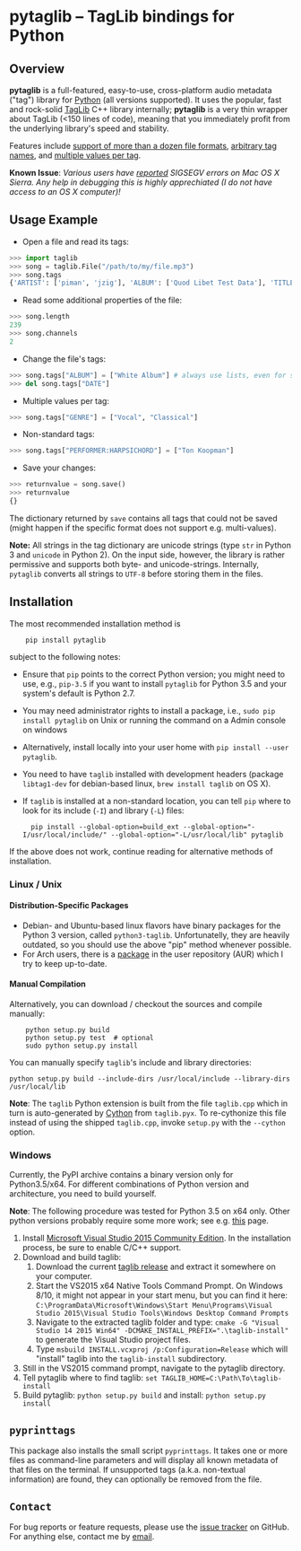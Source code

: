 # **pytaglib** – TagLib bindings for Python

## Overview
**pytaglib** is a full-featured, easy-to-use, cross-platform audio metadata ("tag") library for [Python](http://www.python.org) (all versions supported). It uses the popular, fast and rock-solid [TagLib](http://taglib.github.io) C++ library internally; **pytaglib** is a very thin wrapper about TagLib (<150 lines of code), meaning that you immediately profit from the underlying library's speed and stability.

Features include [support of more than a dozen file formats](http://taglib.github.io), [arbitrary tag names](#arbitag), and [multiple values per tag](#multival).

**Known Issue**: *Various users have [reported](https://github.com/supermihi/pytaglib/issues/29) SIGSEGV errors on Mac OS X Sierra. Any help in debugging this is highly apprechiated (I do not have access to an OS X computer)!*

## Usage Example

- Open a file and read its tags:
```python
>>> import taglib
>>> song = taglib.File("/path/to/my/file.mp3")
>>> song.tags
{'ARTIST': ['piman', 'jzig'], 'ALBUM': ['Quod Libet Test Data'], 'TITLE': ['Silence'], 'GENRE': ['Silence'], 'TRACKNUMBER': ['02/10'], 'DATE': ['2004']}
```
- Read some additional properties of the file:
```python
>>> song.length
239
>>> song.channels
2
```
- Change the file's tags:
```python
>>> song.tags["ALBUM"] = ["White Album"] # always use lists, even for single values
>>> del song.tags["DATE"]
```
- Multiple values per tag:<a name="multival"></a>
```python
>>> song.tags["GENRE"] = ["Vocal", "Classical"]
```
- Non-standard tags:<a name="arbitag"></a>
```python
>>> song.tags["PERFORMER:HARPSICHORD"] = ["Ton Koopman"] 
```
- Save your changes:
```python
>>> returnvalue = song.save()
>>> returnvalue
{}
```
The dictionary returned by `save` contains all tags that could not be saved (might happen if the specific format does not support e.g. multi-values).


**Note:** All strings in the tag dictionary are unicode strings (type `str` in Python 3 and `unicode` in Python 2). On the input side, however, the library is rather permissive and supports both byte- and unicode-strings. Internally, `pytaglib` converts
all strings to `UTF-8` before storing them in the files.

## Installation
The most recommended installation method is

        pip install pytaglib

subject to the following notes:
* Ensure that `pip` points to the correct Python version; you might need to use, e.g., `pip-3.5` if you want to install `pytaglib` for Python 3.5 and your system's default is Python 2.7.
* You may need administrator rights to install a package, i.e., `sudo pip install pytaglib` on Unix or running the command on a Admin console on windows
* Alternatively, install locally into your user home with `pip install --user pytaglib`.
* You need to have `taglib` installed with development headers (package `libtag1-dev` for debian-based linux, `brew install taglib` on OS X).
* If `taglib` is installed at a non-standard location, you can tell `pip` where to look for its include (`-I`) and library (`-L`) files:

        pip install --global-option=build_ext --global-option="-I/usr/local/include/" --global-option="-L/usr/local/lib" pytaglib

If the above does not work, continue reading for alternative methods of installation.

### Linux / Unix
#### Distribution-Specific Packages
* Debian- and Ubuntu-based linux flavors have binary packages for the Python 3 version, called `python3-taglib`. Unfortunatelly, they are heavily outdated, so you should use the above "pip" method whenever possible.
* For Arch users, there is a [package](https://aur.archlinux.org/packages/python-pytaglib/) in the user repository (AUR) which I try to keep up-to-date.
#### Manual Compilation
Alternatively, you can download / checkout the sources and compile manually:

        python setup.py build
        python setup.py test  # optional
        sudo python setup.py install

You can manually specify `taglib`'s include and library directories:

    python setup.py build --include-dirs /usr/local/include --library-dirs /usr/local/lib

**Note**: The `taglib` Python extension is built from the file `taglib.cpp` which in turn is
auto-generated by [Cython](http://www.cython.org) from `taglib.pyx`. To re-cythonize this file
instead of using the shipped `taglib.cpp`, invoke `setup.py` with the `--cython` option.

### Windows

Currently, the PyPI archive contains a binary version only for Python3.5/x64. For different combinations of Python version and architecture, you need to build yourself.

**Note**: The following procedure was tested for Python 3.5 on x64 only. Other python versions probably require some more work; see e.g. [this](https://blog.ionelmc.ro/2014/12/21/compiling-python-extensions-on-windows/) page.

1. Install [Microsoft Visual Studio 2015 Community Edition](https://www.visualstudio.com/downloads/download-visual-studio-vs). In the installation process, be sure to enable C/C++ support.
2. Download and build taglib:
    1. Download the current [taglib release](https://github.com/taglib/taglib/releases) and extract it somewhere   on your computer.
    2. Start the VS2015 x64 Native Tools Command Prompt. On Windows 8/10, it might not appear in your start menu, but you can find it here: `C:\ProgramData\Microsoft\Windows\Start Menu\Programs\Visual Studio 2015\Visual Studio Tools\Windows Desktop Command Prompts`
    3. Navigate to the extracted taglib folder and type: `cmake -G "Visual Studio 14 2015 Win64" -DCMAKE_INSTALL_PREFIX=".\taglib-install"` to generate the Visual Studio project files.
    4. Type `msbuild INSTALL.vcxproj /p:Configuration=Release` which will "install" taglib into the `taglib-install` subdirectory.
3. Still in the VS2015 command prompt, navigate to the pytaglib directory.
4. Tell pytaglib where to find taglib: `set TAGLIB_HOME=C:\Path\To\taglib-install`
5. Build pytaglib: `python setup.py build` and install: `python setup.py install`


## `pyprinttags`
This package also installs the small script `pyprinttags`. It takes one or more files as
command-line parameters and will display all known metadata of that files on the terminal.
If unsupported tags (a.k.a. non-textual information) are found, they can optionally be removed
from the file.

## `Contact`
For bug reports or feature requests, please use the
[issue tracker](https://github.com/supermihi/pytaglib/issues) on GitHub. For anything else, contact
me by [email](mailto:michaelhelmling@posteo.de).
